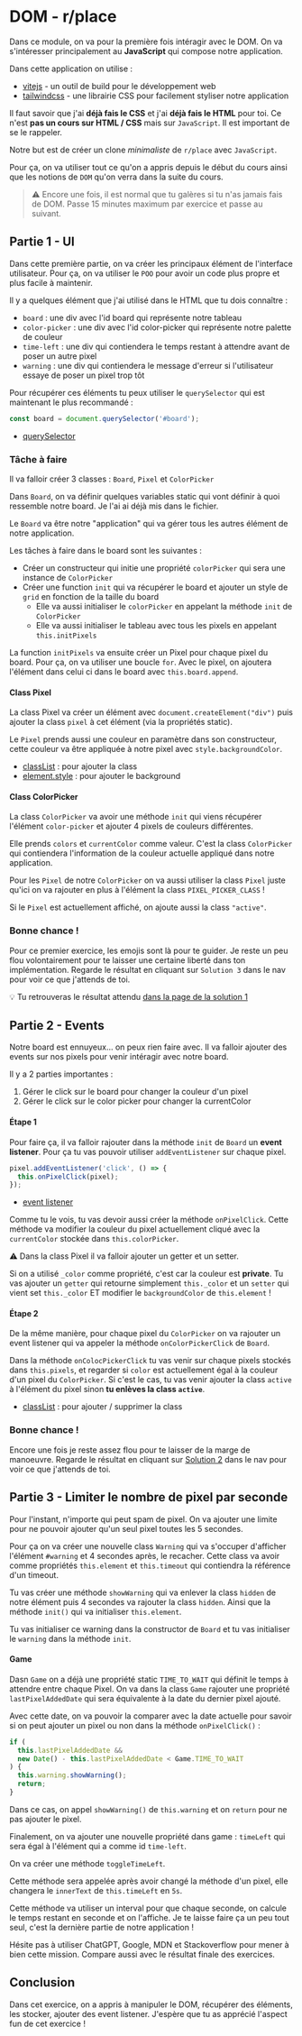 # DOM - r/place

Dans ce module, on va pour la première fois intéragir avec le DOM. On va s'intéresser principalement au **JavaScript** qui compose notre application.

Dans cette application on utilise :

- [vitejs](https://vitejs.dev/) - un outil de build pour le développement web
- [tailwindcss](https://tailwindcss.com/) - une librairie CSS pour facilement styliser notre application

Il faut savoir que j'ai **déjà fais le CSS** et j'ai **déjà fais le HTML** pour toi. Ce n'est **pas un cours sur HTML / CSS** mais sur `JavaScript`. Il est important de se le rappeler.

Notre but est de créer un clone _minimaliste_ de `r/place` avec `JavaScript`.

Pour ça, on va utiliser tout ce qu'on a appris depuis le début du cours ainsi que les notions de `DOM` qu'on verra dans la suite du cours.

> ⚠️ Encore une fois, il est normal que tu galères si tu n'as jamais fais de DOM. Passe 15 minutes maximum par exercice et passe au suivant.

## Partie 1 - UI

Dans cette première partie, on va créer les principaux élément de l'interface utilisateur. Pour ça, on va utiliser le `POO` pour avoir un code plus propre et plus facile à maintenir.

Il y a quelques élément que j'ai utilisé dans le HTML que tu dois connaître :

- `board` : une div avec l'id board qui représente notre tableau
- `color-picker` : une div avec l'id color-picker qui représente notre palette de couleur
- `time-left` : une div qui contiendera le temps restant à attendre avant de poser un autre pixel
- `warning` : une div qui contiendera le message d'erreur si l'utilisateur essaye de poser un pixel trop tôt

Pour récupérer ces éléments tu peux utiliser le `querySelector` qui est maintenant le plus recommandé :

```js
const board = document.querySelector('#board');
```

- [querySelector](https://developer.mozilla.org/fr/docs/Web/API/Document/querySelector)

### Tâche à faire

Il va falloir créer 3 classes : `Board`, `Pixel` et `ColorPicker`

Dans `Board`, on va définir quelques variables static qui vont définir à quoi ressemble notre board. Je l'ai ai déjà mis dans le fichier.

Le `Board` va être notre "application" qui va gérer tous les autres élément de notre application.

Les tâches à faire dans le board sont les suivantes :

- Créer un constructeur qui initie une propriété `colorPicker` qui sera une instance de `ColorPicker`
- Créer une function `init` qui va récupérer le board et ajouter un style de `grid` en fonction de la taille du board
  - Elle va aussi initialiser le `colorPicker` en appelant la méthode `init` de `ColorPicker`
  - Elle va aussi initialiser le tableau avec tous les pixels en appelant `this.initPixels`

La function `initPixels` va ensuite créer un Pixel pour chaque pixel du board. Pour ça, on va utiliser une boucle `for`. Avec le pixel, on ajoutera l'élément dans celui ci dans le board avec `this.board.append`.

#### Class Pixel

La class Pixel va créer un élément avec `document.createElement("div")` puis ajouter la class `pixel` à cet élément (via la propriétés static).

Le `Pixel` prends aussi une couleur en paramètre dans son constructeur, cette couleur va être appliquée à notre pixel avec `style.backgroundColor`.

- [classList](https://developer.mozilla.org/fr/docs/Web/API/Element/classList) : pour ajouter la class
- [element.style](https://developer.mozilla.org/fr/docs/Web/API/HTMLElement/style) : pour ajouter le background

#### Class ColorPicker

La class `ColorPicker` va avoir une méthode `init` qui viens récupérer l'élément `color-picker` et ajouter 4 pixels de couleurs différentes.

Elle prends `colors` et `currentColor` comme valeur. C'est la class `ColorPicker` qui contiendera l'information de la couleur actuelle appliqué dans notre application.

Pour les `Pixel` de notre `ColorPicker` on va aussi utiliser la class `Pixel` juste qu'ici on va rajouter en plus à l'élément la class `PIXEL_PICKER_CLASS` !

Si le `Pixel` est actuellement affiché, on ajoute aussi la class `"active"`.

### Bonne chance !

Pour ce premier exercice, les emojis sont là pour te guider. Je reste un peu flou volontairement pour te laisser une certaine liberté dans ton implémentation. Regarde le résultat en cliquant sur `Solution 3` dans le nav pour voir ce que j'attends de toi.

💡 Tu retrouveras le résultat attendu [dans la page de la solution 1](http://localhost:5173/src/solutions/1.html)

## Partie 2 - Events

Notre board est ennuyeux... on peux rien faire avec. Il va falloir ajouter des events sur nos pixels pour venir intéragir avec notre board.

Il y a 2 parties importantes :

1. Gérer le click sur le board pour changer la couleur d'un pixel
2. Gérer le click sur le color picker pour changer la currentColor

#### Étape 1

Pour faire ça, il va falloir rajouter dans la méthode `init` de `Board` un **event listener**. Pour ça tu vas pouvoir utiliser `addEventListener` sur chaque pixel.

```js
pixel.addEventListener('click', () => {
  this.onPixelClick(pixel);
});
```

- [event listener](https://developer.mozilla.org/fr/docs/Web/API/EventTarget/addEventListener)

Comme tu le vois, tu vas devoir aussi créer la méthode `onPixelClick`. Cette méthode va modifier la couleur du pixel actuellement cliqué avec la `currentColor` stockée dans `this.colorPicker`.

⚠️ Dans la class Pixel il va falloir ajouter un getter et un setter.

Si on a utilisé `_color` comme propriété, c'est car la couleur est **private**. Tu vas ajouter un `getter` qui retourne simplement `this._color` et un `setter` qui vient set `this._color` ET modifier le `backgroundColor` de `this.element` !

#### Étape 2

De la même manière, pour chaque pixel du `ColorPicker` on va rajouter un event listener qui va appeler la méthode `onColorPickerClick` de `Board`.

Dans la méthode `onColocPickerClick` tu vas venir sur chaque pixels stockés dans `this.pixels`, et regarder si `color` est actuellement égal à la couleur d'un pixel du `ColorPicker`. Si c'est le cas, tu vas venir ajouter la class `active` à l'élément du pixel sinon **tu enlèves la class `active`**.

- [classList](https://developer.mozilla.org/fr/docs/Web/API/Element/classList) : pour ajouter / supprimer la class

### Bonne chance !

Encore une fois je reste assez flou pour te laisser de la marge de manoeuvre. Regarde le résultat en cliquant sur [Solution 2](http://localhost:5173/src/solutions/2.html) dans le nav pour voir ce que j'attends de toi.

## Partie 3 - Limiter le nombre de pixel par seconde

Pour l'instant, n'importe qui peut spam de pixel. On va ajouter une limite pour ne pouvoir ajouter qu'un seul pixel toutes les 5 secondes.

Pour ça on va créer une nouvelle class `Warning` qui va s'occuper d'afficher l'élément `#warning` et 4 secondes après, le recacher. Cette class va avoir comme propriétés `this.element` et `this.timeout` qui contiendra la référence d'un timeout.

Tu vas créer une méthode `showWarning` qui va enlever la class `hidden` de notre élément puis 4 secondes va rajouter la class `hidden`. Ainsi que la méthode `init()` qui va initialiser `this.element`.

Tu vas initialiser ce warning dans la constructor de `Board` et tu vas initialiser le `warning` dans la méthode `init`.

#### Game

Dasn `Game` on a déjà une propriété static `TIME_TO_WAIT` qui définit le temps à attendre entre chaque Pixel.
On va dans la class `Game` rajouter une propriété `lastPixelAddedDate` qui sera équivalente à la date du dernier pixel ajouté.

Avec cette date, on va pouvoir la comparer avec la date actuelle pour savoir si on peut ajouter un pixel ou non dans la méthode `onPixelClick()` :

```js
if (
  this.lastPixelAddedDate &&
  new Date() - this.lastPixelAddedDate < Game.TIME_TO_WAIT
) {
  this.warning.showWarning();
  return;
}
```

Dans ce cas, on appel `showWarning()` de `this.warning` et on `return` pour ne pas ajouter le pixel.

Finalement, on va ajouter une nouvelle propriété dans game : `timeLeft` qui sera égal à l'élément qui a comme id `time-left`.

On va créer une méthode `toggleTimeLeft`.

Cette méthode sera appelée après avoir changé la méthode d'un pixel, elle changera le `innerText` de `this.timeLeft` en `5s`.

Cette méthode va utiliser un interval pour que chaque seconde, on calcule le temps restant en seconde et on l'affiche. Je te laisse faire ça un peu tout seul, c'est la dernière partie de notre application !

Hésite pas à utiliser ChatGPT, Google, MDN et Stackoverflow pour mener à bien cette mission. Compare aussi avec le résultat finale des exercices.

## Conclusion

Dans cet exercice, on a appris à manipuler le DOM, récupérer des éléments, les stocker, ajouter des event listener. J'espère que tu as apprécié l'aspect fun de cet exercice !
